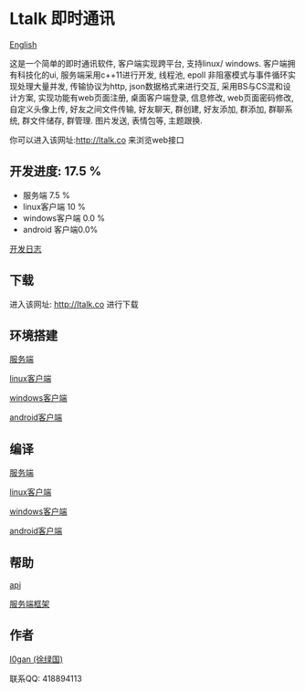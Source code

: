 # Ltalk 即时通讯

[English](README_EN.md)


这是一个简单的即时通讯软件, 客户端实现跨平台, 支持linux/ windows. 客户端拥有科技化的ui, 服务端采用c++11进行开发, 线程池,  epoll 非阻塞模式与事件循环实现处理大量并发, 传输协议为http, json数据格式来进行交互, 采用BS与CS混和设计方案, 实现功能有web页面注册, 桌面客户端登录, 信息修改, web页面密码修改, 自定义头像上传, 好友之间文件传输, 好友聊天, 群创建, 好友添加, 群添加, 群聊系统, 群文件储存, 群管理. 图片发送, 表情包等, 主题跟换.

你可以进入该网址:http://ltalk.co 来浏览web接口




## 开发进度:  17.5 %

* 服务端 7.5 %
* linux客户端  10 %
* windows客户端 0.0 %
* android 客户端0.0%

[开发日志](doc/dev-log/log.md)

## 下载

进入该网址: http://ltalk.co 进行下载



## 环境搭建

[服务端](doc/server/env.md)

[linux客户端](doc/linux/env.md)

[windows客户端]()

[android客户端]()



## 编译

[服务端](doc/server/complie.md)

[linux客户端](doc/linux/env.md)

[windows客户端]()

[android客户端]()



## 帮助

[api](doc/api/core.md)

[服务端框架](doc/server/framework.md)



## 作者

[I0gan (徐绿国)](https://i0gan.github.io/)

联系QQ: 418894113

